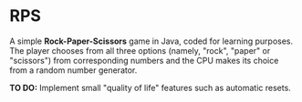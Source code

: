 # RPS

A simple **Rock-Paper-Scissors** game in Java, coded for learning purposes. The player chooses from all three options (namely, "rock", "paper" or "scissors") from corresponding numbers and the CPU makes its choice from a random number generator.

**TO DO:** Implement small "quality of life" features such as automatic resets.
